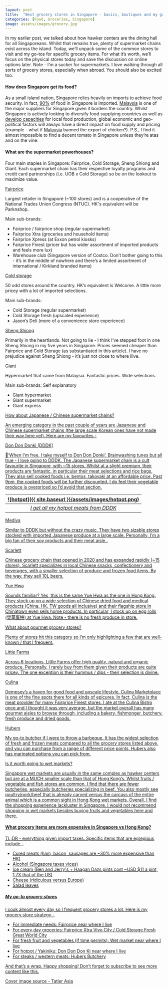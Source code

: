 ```yaml
---
layout: post
title:  "Best grocery stores in Singapore - basics, boutiques and my game plan for value"
categories: [Food, Groceries, Singapore]
image: assets/images/grocery.jpg
---
```

In my earlier post, we talked about how hawker centers are the dining hall for all Singaporeans. Whilst that remains true, plenty of supermarket chains exist across the island. Today, we’ll unpack some of the common stores to visit and my go-tos for specific grocery items. For what it’s worth, we’ll focus on the physical stores today and save the discussion on online options later. Note - I’m a sucker for supermarkets. I love walking through all sorts of grocery stores, especially when abroad. You should also be excited too.

#### How does Singapore get its food?

As a small island nation, Singapore relies heavily on imports to achieve food security. In fact, [90%](https://www.cnbc.com/2022/06/21/singapore-imports-90percent-of-its-food-how-is-it-coping-with-inflation.html) of food in Singapore is imported. [Malaysia](https://www.channelnewsasia.com/singapore/cna-explains-where-does-singapore-get-its-food-2709161#:~:text=One%20of%20Singapore%27s%20largest%20sources,Brazil%20than%20any%20other%20country) is one of the major suppliers for Singapore given it borders the country. Whilst Singapore is actively looking to diversify food supplying countries as well as [develop capacities](https://www.sfa.gov.sg/food-farming) for local food production, global economic and geo-political factors will always have a direct impact on food supply and pricing (example - what if [Malaysia](https://en.wikipedia.org/wiki/Malaysian_chicken_export_ban) banned the export of chicken?). P.S., I find it almost impossible to find a decent tomato in Singapore unless they’re atas and on the vine.

#### What are the supermarket powerhouses?

Four main staples in Singapore: Fairprice, Cold Storage, Sheng Shiong and Giant. Each supermarket chain has their respective loyalty programs and credit card partnerships (i.e. UOB x Cold Storage) so be on the lookout to maximize value.

[Fairprice](https://www.google.com/url?q=https://www.fairprice.com.sg/&sa=D&source=docs&ust=1685069303740192&usg=AOvVaw0qUJwwsAvUbcTtmtdq5dBs)

Largest retailer in Singapore (~100 stores) and is a cooperative of the National Trades Union Congress (NTUC). HK's equivalent will be Parknshop.

Main sub-brands:
+ Fairprice / fairprice shop (regular supermarket)
+ Fairprice Xtra (groceries and household items)
+ Fairprice Xpress (at Exxon petrol kiosks)
+ Fairprice Finest (pricer but has wider assortment of imported products and feels more lux)
+ Warehouse club (Singapore version of Costco. Don’t bother going to this - it’s in the middle of nowhere and there’s a limited assortment of international / Kirkland branded items)

[Cold storage](https://coldstorage.com.sg/)

50 odd stores around the country. HK’s equivalent is Welcome. A little more pricey with a lot of imported selections.

Main sub-brands:
+ Cold Storage (regular supermarket)
+ Cold Storage fresh (upscaled experience)
+ Jason’s Deli (more of a convenience store experience)

[Sheng Shiong](https://shengsiong.com.sg/)

Primarily in the heartlands. Not going to lie - I think I’ve stepped foot in one Sheng Shiong in my five years in Singapore. Prices seemed cheaper than Fairprice and Cold Storage (as substantiated in this article). I have no prejudice against Sheng Shiong - it’s just not close to where Ilive.

[Giant](https://giant.sg/)

Hypermarket that came from Malaysia. Fantastic prices. Wide selections.

Main sub-brands: Self explanatory
+ Giant hypermarket
+ Giant supermarket
+ Giant express

<u> How about Japanese / Chinese supermarket chains? <u>

An emerging category in the past couple of years are Japanese and Chinese supermarket chains (the large scale Korean ones have not made their way here yet). Here are my favourites -

[Don Don Donki (DDDK)](https://www.dondondonki.com/sg/)

🎵‘When I'm free, I take myself to Don Don Donki’. Brainwashing tunes but all true - I love going to DDDK. The Japanese supermarket chain is a cult favourite in Singapore, with ~15 stores. Whilst at a slight premium, their products are fantastic, in particular their meat selections and rice bags. They also sell cooked foods i.e. bentos, takoyaki at an affordable price. Past 9pm, the cooked foods will be further discounted. I do feel their vegetable produce is overpriced so I’d avoid that section.

| ![hotpot]({{ site.baseurl }}/assets/images/hotpot.png)
|:--:| 
|  *I get all my hotpot meats from DDDK*  |

[Mediya](https://www.meidi-ya.com.sg/en/)

Similar to DDDK but without the crazy music. They have two sizable stores stocked with imported Japanese produce at a large scale. Personally, I’m a big fan of their soy products and their meat aisle..

[Scarlett](https://www.scarlettsupermarket.com.sg/)

Chinese grocery chain that opened in 2020 and has expanded rapidly (~15 stores). Scarlett specializes in local Chinese snacks, confectionery and beverages, with a smaller selection of produce and frozen food items. By the way, [they sell 10L beers](https://mothership.sg/2022/02/scarlett-10l-beer-snacks/).

[Yue Hwa](https://www.yuehwa.com.sg/en-us/)

Sounds familiar? Yes, this is the same Yue Hwa as the one in Hong Kong. They stock up on a wide selection of Chinese dried food and medical products (China, HK, TW goods all inclusive) and their flagship store in Chinatown even sells home products. In particular, I stock up on egg rolls (榮華蛋捲) at Yue Hwa. Note - there is no fresh produce in store.

<u> What about gourmet grocery stores? <u>

Plenty of stores hit this category so I’m only highlighting a few that are well-known / that I frequent.

[Little Farms](https://littlefarms.com/)

Across 6 locations, Little Farms offer high quality, natural and organic produce. Personally, I rarely buy from them given their products are quite pricey. The one exception is their hummus / dips - their selection is divine.

[Culina](https://www.culina.com.sg/)

Dempsey’s a haven for good food and upscale lifestyle. Culina Marketplace is one of the fine spots there for all kinds of epicures. In fact, Culina is the meat provider for many Fairprice Finest stores. I ate at the Culina Bistro once and I thought it was very average, but the market overall has many gourmet aisles to browse through, including a bakery, fishmonger, butchery, fresh produce and dried goods.

[Hubers](https://www.hubers.com.sg/)

My go-to butcher if I were to throw a barbeque. It has the widest selection of fresh and frozen meats compared to all the grocery stores listed above, and you can purchase from a range of different price points. Hubers also has marinated options you can pick from. 

<u> Is it worth going to wet markets? <u>

Singapore wet markets are usually in the same complex as hawker centers but are at a MUCH smaller scale than that of Hong Kong’s. Whilst fruits / vegetable and fish stores are common, I find that there are fewer butcheries, especially butcheries specializing in beef. You also mostly see poultry/pork/beef that is already carved versus the carcass of the entire animal which is a common sight in Hong Kong wet markets. Overall, I find the shopping experience lackluster in Singapore. I would not recommend shopping in wet markets besides buying fruits and vegetables here and there.

#### What grocery items are more expensive in Singapore vs Hong Kong?

TL;DR - everything given import taxes. Specific items that are egregious include -

+ Cured meats (ham, bacon, sausages are ~30% more expensive than HK)
+ Alcohol (Singapore taxes vices)
+ Ice cream (Ben and Jerry's + Haagan Dazs pints cost ~USD $11 a pint, 1.7X that of the US)
+ Cheese (ridiculous versus Europe)
+ Salad leaves

##### My go-to grocery stores

I cook almost every day so I frequent grocery stores a lot. Here is my grocery store strategy -

+ For immediate needs: Fairprice near where I live
+ For every day groceries: Fairprice Xtra Vivo City / Cold Storage Fresh Great World City
+ For fresh fruit and vegetables (if time permits): Wet market near where I live
+ For hotpot / Yakiniku: Don Don Don Ki near where I live
+ For steaks / western meats: Hubers Butchery

And that’s a wrap. Happy shopping! Don’t forget to subscribe to see more content like this.

Cover image source - Tatler Asia
